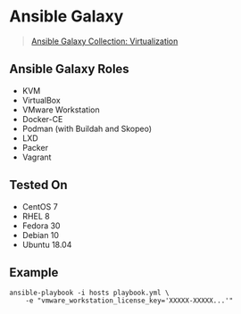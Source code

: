 Ansible Galaxy
==============

> [Ansible Galaxy Collection: Virtualization](https://galaxy.ansible.com/crivetimihai/Virtualization)

Ansible Galaxy Roles
--------------------

- KVM
- VirtualBox
- VMware Workstation
- Docker-CE
- Podman (with Buildah and Skopeo)
- LXD
- Packer
- Vagrant

Tested On
---------

- CentOS 7
- RHEL 8
- Fedora 30
- Debian 10
- Ubuntu 18.04

Example
-------

```
ansible-playbook -i hosts playbook.yml \
    -e "vmware_workstation_license_key='XXXXX-XXXXX...'"
```

